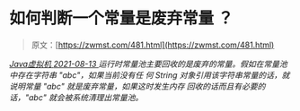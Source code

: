 <!--yml
category: 未分类
date: 0001-01-01 00:00:00
-->

# 如何判断一个常量是废弃常量 ？

> 原文：[https://zwmst.com/481.html](https://zwmst.com/481.html)

   [ *Java虚拟机* ](https://zwmst.com/java%e8%99%9a%e6%8b%9f%e6%9c%ba)*[ <time datetime="2021-08-14T06:52:45+08:00"> 2021-08-13 </time> ](https://zwmst.com/481.html)  运行时常量池主要回收的是废弃的常量。假如在常量池中存在字符串 "abc"，如果当前没有任 何 String 对象引用该字符串常量的话，就说明常量 "abc" 就是废弃常量，如果这时发生内存 回收的话而且有必要的话，"abc" 就会被系统清理出常量池。*